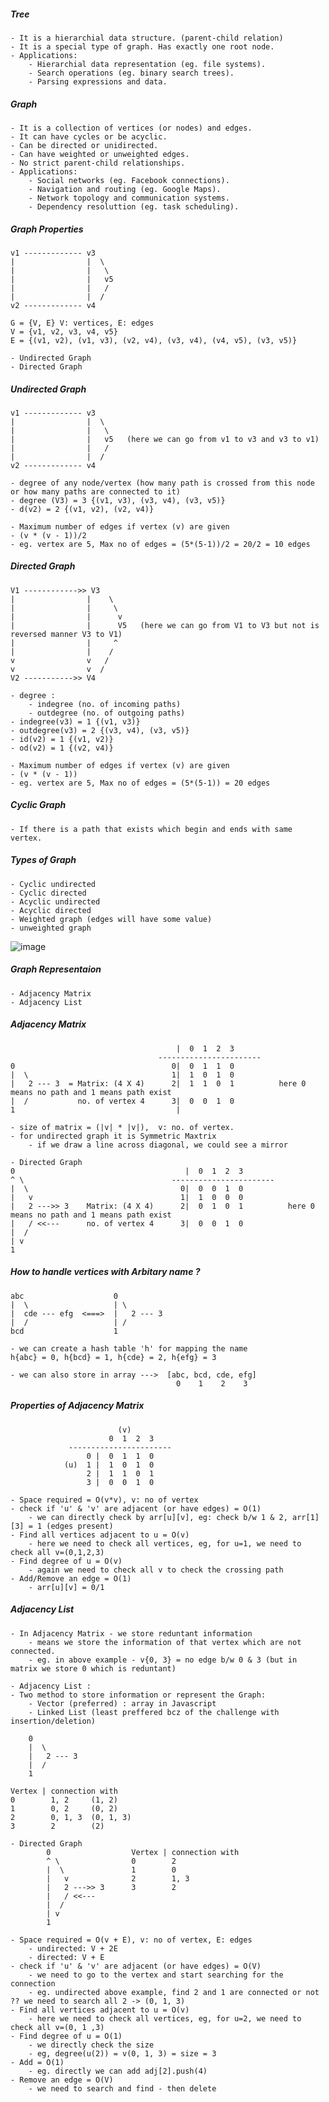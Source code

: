 ##### Tree
    - It is a hierarchial data structure. (parent-child relation)
    - It is a special type of graph. Has exactly one root node.
    - Applications:
        - Hierarchial data representation (eg. file systems).
        - Search operations (eg. binary search trees).
        - Parsing expressions and data.

##### Graph
    - It is a collection of vertices (or nodes) and edges.
    - It can have cycles or be acyclic.
    - Can be directed or unidirected.
    - Can have weighted or unweighted edges.
    - No strict parent-child relationships.
    - Applications:
        - Social networks (eg. Facebook connections).
        - Navigation and routing (eg. Google Maps).
        - Network topology and communication systems.
        - Dependency resoluttion (eg. task scheduling).

##### Graph Properties
    v1 ------------- v3 
    |                |  \ 
    |                |   \
    |                |   v5
    |                |   /
    |                |  /
    v2 ------------- v4

    G = {V, E} V: vertices, E: edges
    V = {v1, v2, v3, v4, v5}
    E = {(v1, v2), (v1, v3), (v2, v4), (v3, v4), (v4, v5), (v3, v5)}

    - Undirected Graph
    - Directed Graph

##### Undirected Graph
    v1 ------------- v3 
    |                |  \ 
    |                |   \
    |                |   v5   (here we can go from v1 to v3 and v3 to v1)
    |                |   /
    |                |  /
    v2 ------------- v4

    - degree of any node/vertex (how many path is crossed from this node or how many paths are connected to it)
    - degree (V3) = 3 {(v1, v3), (v3, v4), (v3, v5)}
    - d(v2) = 2 {(v1, v2), (v2, v4)}

    - Maximum number of edges if vertex (v) are given
    - (v * (v - 1))/2
    - eg. vertex are 5, Max no of edges = (5*(5-1))/2 = 20/2 = 10 edges

##### Directed Graph
    V1 ------------>> V3 
    |                |    \ 
    |                |     \
    |                |      v
    |                |      V5   (here we can go from V1 to V3 but not is reversed manner V3 to V1)
    |                |     ^
    |                |    /
    v                v   /
    v                v  /
    V2 ----------->> V4

    - degree : 
        - indegree (no. of incoming paths)
        - outdegree (no. of outgoing paths)
    - indegree(v3) = 1 {(v1, v3)}
    - outdegree(v3) = 2 {(v3, v4), (v3, v5)}
    - id(v2) = 1 {(v1, v2)}
    - od(v2) = 1 {(v2, v4)}

    - Maximum number of edges if vertex (v) are given
    - (v * (v - 1))
    - eg. vertex are 5, Max no of edges = (5*(5-1)) = 20 edges

##### Cyclic Graph
    - If there is a path that exists which begin and ends with same vertex.

##### Types of Graph
    - Cyclic undirected
    - Cyclic directed
    - Acyclic undirected
    - Acyclic directed
    - Weighted graph (edges will have some value)
    - unweighted graph

![image](https://github.com/user-attachments/assets/73ef57fd-0317-4fa7-98a9-e819b9ed5ef5)
    
##### Graph Representaion
    - Adjacency Matrix
    - Adjacency List

##### Adjacency Matrix
                                         |  0  1  2  3
                                     ----------------------- 
    0                                   0|  0  1  1  0        
    |  \                                1|  1  0  1  0
    |   2 --- 3  = Matrix: (4 X 4)      2|  1  1  0  1          here 0 means no path and 1 means path exist
    |  /           no. of vertex 4      3|  0  0  1  0
    1                                    |

    - size of matrix = (|v| * |v|),  v: no. of vertex.
    - for undirected graph it is Symmetric Maxtrix
        - if we draw a line across diagonal, we could see a mirror

    - Directed Graph
    0                                      |  0  1  2  3
    ^ \                                 -----------------------            
    |  \                                  0|  0  0  1  0
    |   v                                 1|  1  0  0  0
    |   2 --->> 3    Matrix: (4 X 4)      2|  0  1  0  1          here 0 means no path and 1 means path exist
    |   / <<---      no. of vertex 4      3|  0  0  1  0
    |  / 
    | v        
    1  

##### How to handle vertices with Arbitary name ?
    abc                    0
    |  \                   | \
    |  cde --- efg  <===>  |   2 --- 3 
    |  /                   | /
    bcd                    1

    - we can create a hash table 'h' for mapping the name
    h{abc} = 0, h{bcd} = 1, h{cde} = 2, h{efg} = 3

    - we can also store in array --->  [abc, bcd, cde, efg] 
                                         0    1    2    3

##### Properties of Adjacency Matrix
                            (v)
                          0  1  2  3
                 ----------------------- 
                     0 |  0  1  1  0        
                (u)  1 |  1  0  1  0
                     2 |  1  1  0  1          
                     3 |  0  0  1  0

    - Space required = O(v*v), v: no of vertex
    - check if 'u' & 'v' are adjacent (or have edges) = O(1)
        - we can directly check by arr[u][v], eg: check b/w 1 & 2, arr[1][3] = 1 (edges present)
    - Find all vertices adjacent to u = O(v)
        - here we need to check all vertices, eg, for u=1, we need to check all v=(0,1,2,3)
    - Find degree of u = O(v)
        - again we need to check all v to check the crossing path
    - Add/Remove an edge = O(1)
        - arr[u][v] = 0/1

##### Adjacency List
    - In Adjacency Matrix - we store reduntant information
        - means we store the information of that vertex which are not connected.
        - eg. in above example - v{0, 3} = no edge b/w 0 & 3 (but in matrix we store 0 which is reduntant)

    - Adjacency List :
    - Two method to store information or represent the Graph:
        - Vector (preferred) : array in Javascript
        - Linked List (least preffered bcz of the challenge with insertion/deletion)
          
        0            
        |  \         
        |   2 --- 3  
        |  /         
        1    

    Vertex | connection with
    0        1, 2     (1, 2)
    1        0, 2     (0, 2)
    2        0, 1, 3  (0, 1, 3)
    3        2        (2)

    - Directed Graph
            0                  Vertex | connection with
            ^ \                0        2 
            |  \               1        0 
            |   v              2        1, 3 
            |   2 --->> 3      3        2  
            |   / <<---      
            |  /
            | v       
            1 

    - Space required = O(v + E), v: no of vertex, E: edges
        - undirected: V + 2E
        - directed: V + E
    - check if 'u' & 'v' are adjacent (or have edges) = O(V)
        - we need to go to the vertex and start searching for the connection
        - eg. undirected above example, find 2 and 1 are connected or not ?? we need to search all 2 -> (0, 1, 3) 
    - Find all vertices adjacent to u = O(v)
        - here we need to check all vertices, eg, for u=2, we need to check all v=(0, 1 ,3)
    - Find degree of u = O(1)
        - we directly check the size 
        - eg, degree(u(2)) = v(0, 1, 3) = size = 3
    - Add = O(1)
        - eg. directly we can add adj[2].push(4)
    - Remove an edge = O(V)
        - we need to search and find - then delete